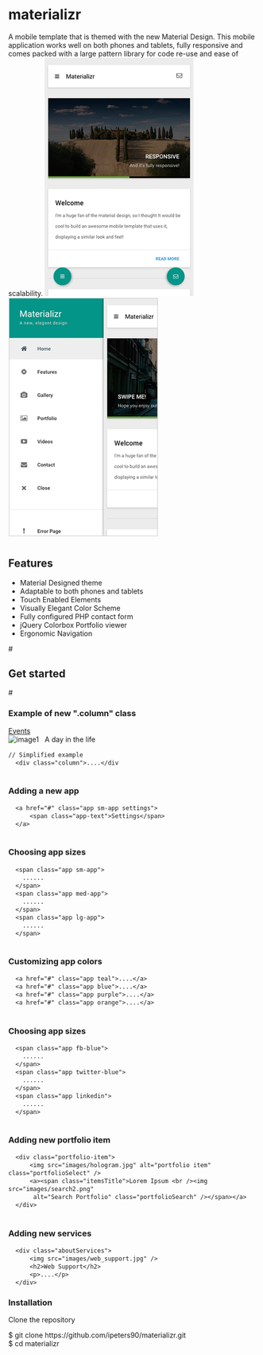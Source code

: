 # materializr

A mobile template that is themed with the new Material Design. This mobile application  works well on both phones and tablets, fully responsive and comes packed with a large pattern library for code re-use and ease of scalability.
![Alt text](/images/mtzr.png?raw=true "Metron screenshot") &#160; &#160; &#160; &#160; &#160; &#160; ![Alt text](/images/side_menu.png?raw=true "Metron screenshot")
# <h2>Features</h2>
<ul>
  <li>Material Designed theme</li>
  <li>Adaptable to both phones and tablets</li>
  <li>Touch Enabled Elements</li>
  <li>Visually Elegant Color Scheme</li>
  <li>Fully configured PHP contact form</li>
  <li>jQuery Colorbox Portfolio viewer</li>
  <li>Ergonomic Navigation</li>
</ul>
# <h2>Get started</h2>
# <h3>Example of new ".column" class </h3>
      <div class="column" id="column2">
          <a href="#" class="app md-app events">
              <span class="app-text">Events</span>                      
          </a><br />
          <span class="app lg-app slider_bg">
              <span class="image-slider">
                  <img src="images/image1.jpg" alt="image1" class="images" />
                  <img......
                  <img.......
              </span>
              <span class="image-caption">&#160; A day in the life</span>
          </span>
      </div>
            
    // Simplified example
      <div class="column">....</div

# <h3>Adding a new app </h3>

      <a href="#" class="app sm-app settings">
          <span class="app-text">Settings</span>                    
      </a>
# <h3>Choosing app sizes </h3>
      <span class="app sm-app">
        ......
      </span>
      <span class="app med-app">
        ......
      </span>
      <span class="app lg-app">
        ......
      </span>
                
# <h3>Customizing app colors </h3>
      <a href="#" class="app teal">....</a>
      <a href="#" class="app blue">....</a>
      <a href="#" class="app purple">....</a>
      <a href="#" class="app orange">....</a>
                
# <h3>Choosing app sizes </h3>
      <span class="app fb-blue">
        ......
      </span>
      <span class="app twitter-blue">
        ......
      </span>
      <span class="app linkedin">
        ......
      </span>

# <h3>Adding new portfolio item </h3>
      <div class="portfolio-item">
          <img src="images/hologram.jpg" alt="portfolio item" class="portfolioSelect" />
          <a><span class="itemsTitle">Lorem Ipsum <br /><img src="images/search2.png"
           alt="Search Portfolio" class="portfolioSearch" /></span></a>
      </div>
      
# <h3>Adding new services </h3>
      <div class="aboutServices">
          <img src="images/web_support.jpg" />
          <h2>Web Support</h2>
          <p>....</p>
      </div>
<h3>Installation</h3>

Clone the repository

<div>$ git clone https://github.com/ipeters90/materializr.git<br>$ cd materializr</div>

